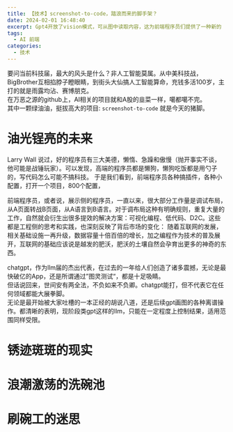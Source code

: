 ```yaml
---
title: 【技术】screenshot-to-code，踏浪而来的脚手架？
date: 2024-02-01 16:48:40
excerpt: Gpt4开放了vision模式，可从图中读取内容，这为前端程序员们提供了一种新的
tags:
  - AI 前端
categories:
  - 技术
---
```


<!-- @format -->

<!--more-->
要问当前科技届，最大的风头是什么？非人工智能莫属。从中美科技战，BigBrother互相掐脖子瞪眼睛，到街头大仙搞人工智能算命，充钱多活100岁，主打的就是雨露均沾、赛博朋克。  
在万恶之源的github上，AI相关的项目就和A股的韭菜一样，噶都噶不完。  
其中一颗绿油油，挺拔高大的项目: `screenshot-to-code` 就是今天的猪脚。

# 油光锃亮的未来
Larry Wall 说过，好的程序员有三大美德，懒惰、急躁和傲慢（抛开事实不谈，他可能是战锤玩家）。可以发现，高端的程序员都是懒狗，懒狗吃饭都是用勺子的，写代码怎么可能不搞科技。
于是我们看到，前端程序员各种搞插件，各种小配置，打开一个项目，800个配置，

前端程序员，或者说，展示侧的程序员，一直以来，很大部分工作量是调试布局，从A页面转战B页面，从A语言到B语言。对于调布局这种有明确规则，重复大量的工作，自然就会衍生出很多提效的解决方案：可视化编程、低代码、D2C。这些都是工程侧的思考和实践，也深刻反映了背后市场的变化：
  随着互联网的发展，相关基础设施一再升级，数据容量十倍百倍的增长，加之编程作为技术的普及展开，互联网的基础应该说是越发的肥沃，肥沃的土壤自然会孕育出更多的神奇的东西。

chatgpt，作为llm届的杰出代表，在过去的一年给人们创造了诸多震撼，无论是最快破亿的App，还是所谓通过”图灵测试“，都是十足吸睛。   
但话说回来，世间安有两全法，不负如来不负卿。chatgpt能打，但不代表它在任何领域都能大展拳脚。  
无论是最开始被大家吐槽的一本正经的胡说八道，还是后续gpt画图的各种离谱操作。都清晰的表明，现阶段类gpt这样的llm，只能在一定程度上控制结果，适用范围同样受限。


# 锈迹斑斑的现实

# 浪潮激荡的洗碗池

# 刷碗工的迷思